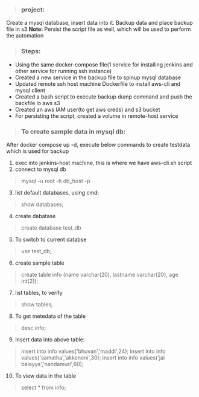 >### project:
Create a mysql database, insert data into it. Backup data and place backup file in s3
**Note:** Persist the script file as well, which will be used to perform the automation

>### **Steps:**
* Using the same docker-compose file(1 service for installing jenkins and other service for running ssh instance)
* Created a new service in the backup file to spinup mysql database
* Updated remote ssh host machine Dockerfile to install aws-cli and mysql client
* Created a bash script to execute backup dump command and push the backfile lo aws s3
* Created an aws IAM user(to get aws creds) and s3 bucket
* For persisting the script, created a volume in remote-host service

>### To create sample data in mysql db:
After docker compose up -d, execute below commands to create testdata which is used for backup
1. exec into jenkins-host machine, this is where we have aws-cli.sh script
1. connect to mysql db
>mysql -u root -h db_host -p
3. list default databases, using cmd:
> show databases;
4. create dabatase
> create database test_db
5. To switch to current databse
>use test_db;
6. create sample table
> create table info (name varchar(20), lastname varchar(20), age int(2));
7. list tables, to verify
> show tables;
8. To get metedata of the table
>desc info;
9. Insert data into above table:
>insert into info values('bhuvan','maddi',24);
 insert into info values('samatha','akkeneni',30);
 insert into info values('jai balayya','nandamuri',60);
 10. To view data in the table
 > select * from info;